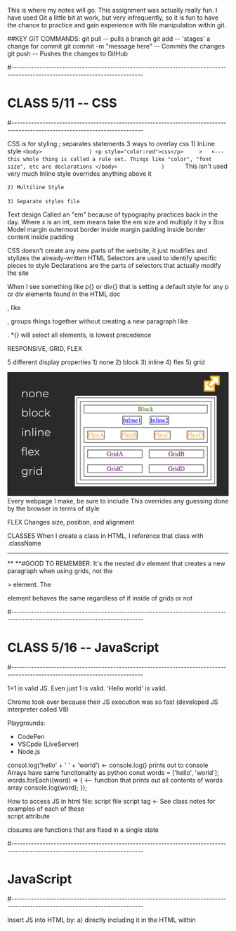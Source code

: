 This is where my notes will go. 
This assignment was actually really fun. I have used Git a little bit at work, but very infrequently, so it is fun to 
have the chance to practice and gain experience with file manipulation within git. 

##KEY GIT COMMANDS:
git pull -- pulls a branch
git add -- 'stages' a change for commit
git commit -m "message here" -- Commits the changes
git push <branch-name> -- Pushes the changes to GitHub


#----------------------------------------------------------------------------------------------------------------------------
#						CLASS 5/11 -- CSS
#----------------------------------------------------------------------------------------------------------------------------

CSS is for styling
; separates statements 
3 ways to overlay css
	1) InLine style 
		```
		<body>				 )
		<p style="color:red">css</p>     >   <--- this whole thing is called a rule set. Things like "color", "font size", etc are declarations
		</body>				 )		
		```
	This isn't used very much
	Inline style overrides anything above it

	2) Multiline Style
	
	3) Separate styles file


Text design
	Called an "em" because of typography practices back in the day. Where x is an int, xem means take the em size and multiply it by x
	Box Model
		margin outermost
		border inside margin
		padding inside border
		content inside padding

 CSS doesn't create any new parts of the website, it just modifies and stylizes the already-written HTML
 	Selectors are used to identify specific pieces to style
 	Declarations are the parts of selectors that actually modify the site

 When I see something like p{} or div{} that is setting a default style for any p or div elements found in the HTML doc
 	<div>, like <p>, groups things together without creating a new paragraph like <p>.
	*{} will select all elements, is lowest precedence	


RESPONSIVE, GRID, FLEX

5 different display properties
	1) none
	2) block
	3) inline
	4) flex
	5) grid

![Display types](display_types_css.png)
Every webpage I make, be sure to include <meta name="viewport" /> 
	This overrides any guessing done by the browser in terms of style


FLEX
	Changes size, position, and alignment


CLASSES
	When I create a class in HTML, I reference that class with .className

----------------------------------------------------------------------------------------------------------------------------


** **#GOOD TO REMEMBER:
It's the nested div element that creates a new paragraph when using grids, not the <p>> element. The <p> element behaves the same regardless of if inside of grids or not









#----------------------------------------------------------------------------------------------------------------------------
#                                               CLASS 5/16 -- JavaScript
#----------------------------------------------------------------------------------------------------------------------------


1+1 is valid JS. Even just 1 is valid. 'Hello world' is valid.

Chrome took over because their JS execution was so fast (developed JS interpreter called V8)

Playgrounds:
- CodePen
- VSCpde (LiveServer)
- Node.js

consol.log('hello' + ' ' + 'world') <- console.log() prints out to console
Arrays have same funcitonality as python
	const words = ['hello', 'world'];
	words.forEach((word) => {		<-- function that prints out all contents of words array
	   console.log(word);
	});


How to access JS in html file:
	script file
	script tag		<- See class notes for examples of each of these	
	script attribute

closures are functions that are fixed in a single state



#----------------------------------------------------------------------------------------------------------------------------
#                                               JavaScript
#----------------------------------------------------------------------------------------------------------------------------

Insert JS into HTML by:
	a) directly including it in the HTML within <script> element
	b) using the src attribute of script element to reference external JS file (src === #include or import)
	```
	<head>
 	   <script src="javascript.js"></script>
	</head>
	<body>
  	   <button onclick="sayHello()">Say Hello</button>
 	   <button onclick="sayGoodbye()">Say Goodbye</button>
  	   <script>
    		function sayGoodbye() {
      		alert('Goodbye');
    	   	}
  	   </script>
	</body>
 	```

Functions
---------
	
	First class objects, meaning can be assigned name, passed as parameter, returned as a result, and referenced from an object or array anywhere in the script

	Anonymous functions:
		Allows for defining of functions inline without explicit function declaration or name
		// Function that takes a function as a parameter
		function doMath(operation, a, b) {
  		   return operation(a, b);
		}

		// Anonymous function assigned to a variable
		const add = function (a, b) {
  		   return a + b;
		};

		console.log(doMath(add, 5, 3));
		// OUTPUT: 8

		// Anonymous function assigned to a parameter
		console.log(
  		   doMath(
    		      function (a, b) {
      			return a - b;
    		      },
    		      5,
    		      3
  		   )
		);
		// OUTPUT: 2
	

	Arrow Functions:
		const a = [1, 2, 3, 4];

		// standard function syntax
		a.sort(function (v1, v2) {
  		   return v1 - v2;
		});

		// arrow function syntax
		a.sort((v1, v2) => v1 - v2);

		Special rules for return values:
			() => 3;
			// RETURNS: 3

			() => {
  			   3;
			};
			// RETURNS: undefined

			() => {
  			   return 3;
			};
			// RETURNS: 3





		this pointer:
			arrow functions inherit the this pointer from scope of where it is created
			This makes a closure
				Closure allows functions to continue referencing its creation scope
					Like passing by value

	

JSON
-----
	JavaScript Object Notation
	Sharing and storing data
	Easily convertible to and from JS objects
	JSON doc contains an object
		Objects contain zero or more key val pairs
			Key always a string, val one of these datatypes:
				string
				number 
				boolean
				array 
				object ie {"a":1,"b":"crackford"}
				null
		

JavaScript RegEx
----------------
	Textual pattern matchers
		ie Find text in a string
	const objRegex = new RegExp('ab*', 'i');
	const literalRegex = /ab*/i;


Rest and Spread
---------------	
	Rest
		Essentially takes whatever arguments are passed in and creates an array out of them
		Allows for writing of function to take an unknown num of parameters (technically called variadic functions)
		function hasNumbers(test, ...numbers) {                   //  <-- this ... operator is the rest operator
		   return numbers.some((i) => i === test);
		}
		
		hasNumber(2, 1, 2, 3);
		//RETURNS: true
		
	Spread
		... syntax
		Whenever I'm dealing with iterable sets (arrays, maps, etc), if I populate a new iterable set with previously declared iterable sets without using the spread operator, the elements
			of the new iterable set will be the previous sets (ie newArray becomes an array of arrays)
		If I declare the new iterable set using the spread operator, it will copy all of the elements of each of the previously declared iterable sets into the new set as the new set's elements.
			ie If I declared a new array populated using spread of previously declared arrays, newArray will be a single array with elements === the elements of the old arrays


Exceptions
----------
	 try {
 	   // normal execution code
	} catch (err) {
  	   // exception handling code
	} finally {
  	   // always called code
	}
	
	Fallback pattern
		Commonly implemented using exception handling
		Used to ensure something always returns to the user, even if desired feature is temporarily unavailable


Destructuring
-------------
	NOT the same as destructing
	Process of pulling individual items out of existing structure, or removing the structure altogether
	Can do this with arrays or objects
	
	ex:
		const a = [1, 2, 4, 5];

		// destructure the first two items from a, into the new variables b and c
		const [b, c] = a;

		console.log(b, c);
		// OUTPUT: 1, 2
		Note that even though it looks like you are declaring an array with the syntax on the left side of the expression, it is only specifying that you want to destructure those values out of the array.

	Destructuring is done using the syntax of whatever structure I am destructuring (ie [a, b] = for arrays ; {a, b} = for maps


Object and Classes
------------------
	Object represents collection of name val pairs, referred to as properties
	Property name must be of type String or Symbol, but val can be of any type
	Created with the new operator


Scope
-----
	Global   --  Visible to all code
	Module   --  Visible to all code running in a module
	Function --  Visible within a function
	Block    --  Visible within a block of code delimited by curly braces

Modules
-------
	Must explicitly export the objects from one file and then import them into another file
	
